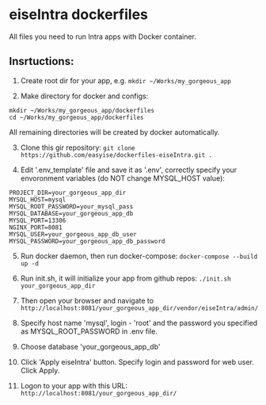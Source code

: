 eiseIntra dockerfiles
===

All files you need to run Intra apps with Docker container.

Insrtuctions:
---

1. Create root dir for your app, e.g. `mkdir ~/Works/my_gorgeous_app`

2. Make directory for docker and configs:

```
mkdir ~/Works/my_gorgeous_app/dockerfiles
cd ~/Works/my_gorgeous_app/dockerfiles
```

All remaining directories will be created by docker automatically.

3. Clone this gir repository: `git clone https://github.com/easyise/dockerfiles-eiseIntra.git .`

4. Edit '.env_template' file and save it as '.env', correctly specify your envoronment variables (do NOT change MYSQL_HOST value):

```
PROJECT_DIR=your_gorgeous_app_dir
MYSQL_HOST=mysql
MYSQL_ROOT_PASSWORD=your_mysql_pass
MYSQL_DATABASE=your_gorgeous_app_db
MYSQL_PORT=13306
NGINX_PORT=8081
MYSQL_USER=your_gorgeous_app_db_user
MYSQL_PASSWORD=your_gorgeous_app_db_password
```

5. Run docker daemon, then run docker-compose: `docker-compose --build up -d`

6. Run init.sh, it will initialize your app from github repos: `./init.sh your_gorgeous_app_dir`

7. Then open your browser and navigate to `http://localhost:8081/your_gorgeous_app_dir/vendor/eiseIntra/admin/`

8. Specify host name 'mysql', login - 'root' and the password you specified as MYSQL_ROOT_PASSWORD in .env file.

9. Choose database 'your_gorgeous_app_db'

10. Click 'Apply eiseIntra' button. Specify login and password for web user. Click Apply.

11. Logon to your app with this URL:  `http://localhost:8081/your_gorgeous_app_dir/`
